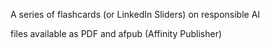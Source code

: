 A series of flashcards (or LinkedIn Sliders) on responsible AI

files available as PDF and afpub (Affinity Publisher)
